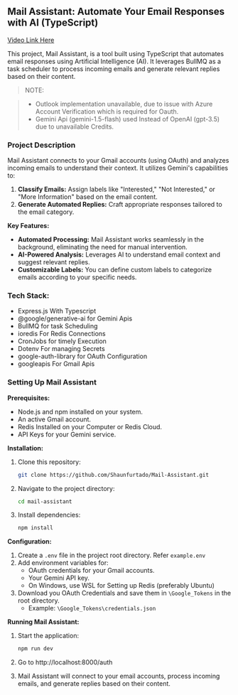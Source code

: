 ## Mail Assistant: Automate Your Email Responses with AI (TypeScript)

[Video Link Here](https://www.youtube.com/watch?v=EtzrnOjGhJA)

This project, Mail Assistant, is a tool built using TypeScript that automates email responses using Artificial Intelligence (AI). It leverages BullMQ as a task scheduler to process incoming emails and generate relevant replies based on their content.

> NOTE:

> - Outlook implementation unavailable, due to issue with Azure Account Verification which is required for Oauth.
> - Gemini Api (gemini-1.5-flash) used Instead of OpenAI (gpt-3.5) due to unavailable Credits.

### Project Description

Mail Assistant connects to your Gmail accounts (using OAuth) and analyzes incoming emails to understand their context. It utilizes Gemini's capabilities to:

1. **Classify Emails:** Assign labels like "Interested," "Not Interested," or "More Information" based on the email content.
2. **Generate Automated Replies:** Craft appropriate responses tailored to the email category.

**Key Features:**

* **Automated Processing:** Mail Assistant works seamlessly in the background, eliminating the need for manual intervention.
* **AI-Powered Analysis:** Leverages AI to understand email context and suggest relevant replies.
* **Customizable Labels:** You can define custom labels to categorize emails according to your specific needs.

### Tech Stack:

* Express.js With Typescript
* @google/generative-ai for Gemini Apis
* BullMQ for task Scheduling
* ioredis For Redis Connections
* CronJobs for timely Execution
* Dotenv For managing Secrets
* google-auth-library for OAuth Configuration
* googleapis For Gmail Apis


### Setting Up Mail Assistant

**Prerequisites:**

* Node.js and npm installed on your system.
* An active Gmail account.
* Redis Installed on your Computer or Redis Cloud.
* API Keys for your Gemini service.

**Installation:**

1. Clone this repository:

   ```bash
   git clone https://github.com/Shaunfurtado/Mail-Assistant.git
   ```

2. Navigate to the project directory:

   ```bash
   cd mail-assistant
   ```

3. Install dependencies:

   ```bash
   npm install
   ```

**Configuration:**

1. Create a `.env` file in the project root directory. Refer `example.env`
2. Add environment variables for:
    * OAuth credentials for your Gmail accounts.
    * Your Gemini API key.
    * On Windows, use WSL for Setting up Redis (preferably Ubuntu)
3. Download you OAuth Credentials and save them in `\Google_Tokens` in the root directory.
    * Example: `\Google_Tokens\credentials.json`

**Running Mail Assistant:**

1. Start the application:

   ```bash
   npm run dev
   ```
2. Go to http://localhost:8000/auth

3. Mail Assistant will connect to your email accounts, process incoming emails, and generate replies based on their content.
